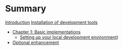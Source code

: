 # Summary

[Introduction](./introduction.md)
[Installation of development tools](./installation.md)
- [Chapter 1: Basic implementations](./chapter1/index.md)
    - [Setting up your local development environment](./chapter1/local-development.md)) 
- [Optional enhancement]()
